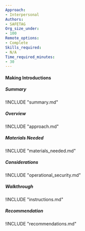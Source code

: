 ```yaml
---
Approach:
- Interpersonal
Authors:
- SAFETAG
Org_size_under:
- 100
Remote_options:
- Complete
Skills_required:
- N/A
Time_required_minutes:
- 30
---
```


#### Making Introductions

##### Summary
!INCLUDE "summary.md"

##### Overview
!INCLUDE "approach.md"

##### Materials Needed
!INCLUDE "materials_needed.md"

##### Considerations
!INCLUDE "operational_security.md"

##### Walkthrough
!INCLUDE "instructions.md"

##### Recommendation
!INCLUDE "recommendations.md"

